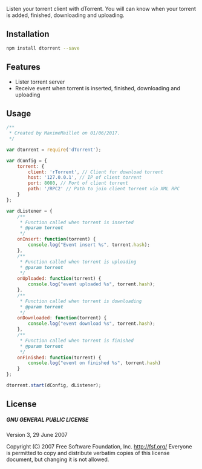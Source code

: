 Listen your torrent client with dTorrent. You will can know when your torrent is added, finished, downloading and uploading.

## Installation

```bash
npm install dtorrent --save
```

## Features

* Lister torrent server
* Receive event when torrent is inserted, finished, downloading and uploading

## Usage

```js
/**
 * Created by MaximeMaillet on 01/06/2017.
 */

var dtorrent = require('dTorrent');

var dConfig = {
	torrent: {
		client: 'rTorrent', // Client for download torrent
		host: '127.0.0.1', // IP of client torrent
		port: 8080, // Port of client torrent
		path: '/RPC2' // Path to join client torrent via XML RPC
	}
};

var dListener = {
	/**
	 * Function called when torrent is inserted
	 * @param torrent
	 */
	onInsert: function(torrent) {
		console.log("Event insert %s", torrent.hash);
	},
	/**
	 * Function called when torrent is uploading
	 * @param torrent
	 */
	onUploaded: function(torrent) {
		console.log("event uploaded %s", torrent.hash);
	},
	/**
	 * Function called when torrent is downloading
	 * @param torrent
	 */
	onDownloaded: function(torrent) {
		console.log("event download %s", torrent.hash);
	},
	/**
	 * Function called when torrent is finished
	 * @param torrent
	 */
	onFinished: function(torrent) {
		console.log("event on finished %s", torrent.hash)
	}
};

dtorrent.start(dConfig, dListener);
```

## License

##### GNU GENERAL PUBLIC LICENSE
Version 3, 29 June 2007

Copyright (C) 2007 Free Software Foundation, Inc. <http://fsf.org/>
Everyone is permitted to copy and distribute verbatim copies
of this license document, but changing it is not allowed.